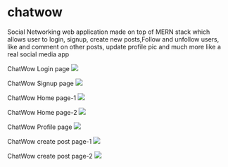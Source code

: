 # chatwow
Social Networking web application made on top of MERN stack which allows user to login, signup, create new posts,Follow and unfollow users, like and comment on other posts, update profile pic and much more like a real social media app

 ChatWow Login page
![](https://github.com/Jackent2B/chatwow/blob/master/chatwow_login.png?raw=true)



ChatWow Signup page
![](https://github.com/Jackent2B/chatwow/blob/master/chatwow_signup.png?raw=true)







ChatWow Home page-1
![](https://github.com/Jackent2B/chatwow/blob/master/chatwow_home1.png?raw=true)







ChatWow Home page-2
![](https://github.com/Jackent2B/chatwow/blob/master/chatwow_home2.png?raw=true)









ChatWow Profile page
![](https://github.com/Jackent2B/chatwow/blob/master/chatwow_profile.png?raw=true)







ChatWow create post page-1
![](https://github.com/Jackent2B/chatwow/blob/master/chatwow_createpost.png?raw=true)










ChatWow create post page-2
![](https://github.com/Jackent2B/chatwow/blob/master/chatwow_create_post2.png?raw=true)

